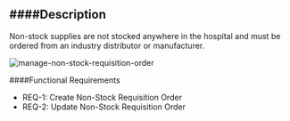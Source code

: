 ####Description
--------------
Non-stock supplies are not stocked anywhere in the hospital and must be ordered from an industry distributor or manufacturer.

![manage-non-stock-requisition-order](https://f.cloud.github.com/assets/4283040/1247113/0f556e3e-2ab7-11e3-9f6a-902b2a017c5c.PNG)

####Functional Requirements
* REQ-1:    Create Non-Stock Requisition Order
* REQ-2:    Update Non-Stock Requisition Order
